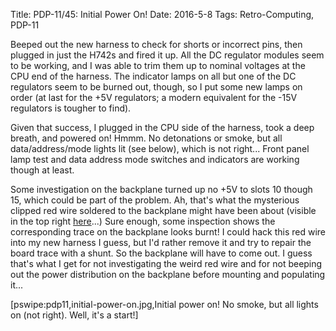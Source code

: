 Title: PDP-11/45: Initial Power On!
Date: 2016-5-8
Tags: Retro-Computing, PDP-11

Beeped out the new harness to check for shorts or incorrect pins, then plugged in just the H742s and fired it up.  All
the DC regulator modules seem to be working, and I was able to trim them up to nominal voltages at the CPU end of the
harness.  The indicator lamps on all but one of the DC regulators seem to be burned out, though, so I put some new lamps
on order (at last for the +5V regulators; a modern equivalent for the -15V regulators is tougher to find).

Given that success, I plugged in the CPU side of the harness, took a deep breath, and powered on!  Hmmm.  No detonations
or smoke, but all data/address/mode lights lit (see below), which is not right...  Front panel lamp test and data
address mode switches and indicators are working though at least.

Some investigation on the backplane turned up no +5V to slots 10 though 15, which could be part of the problem.  Ah,
that's what the mysterious clipped red wire soldered to the backplane might have been about (visible in the top right
[here]({filename}/images/pdp11/kb11a-backplane.jpg)...)  Sure enough, some inspection shows the corresponding trace on
the backplane looks burnt!  I could hack this red wire into my new harness I guess, but I'd rather remove it and try to
repair the board trace with a shunt.  So the backplane will have to come out.  I guess that's what I get for not
investigating the weird red wire and for not beeping out the power distribution on the backplane before mounting
and populating it...

[pswipe:pdp11,initial-power-on.jpg,Initial power on!  No smoke, but all lights on (not right).  Well, it&#39;s a start!]
